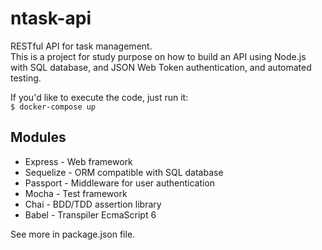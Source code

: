 # ntask-api

RESTful API for task management.  
This is a project for study purpose on how to build an API using Node.js with SQL database, and
JSON Web Token authentication, and automated testing. 

If you'd like to execute the code, just run it:   
`$ docker-compose up`

## Modules

* Express - Web framework
* Sequelize - ORM compatible with SQL database
* Passport - Middleware for user authentication
* Mocha - Test framework
* Chai - BDD/TDD assertion library
* Babel - Transpiler EcmaScript 6

See more in package.json file.
